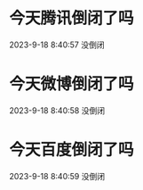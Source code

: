 # 今天腾讯倒闭了吗

2023-9-18 8:40:57 没倒闭

# 今天微博倒闭了吗

2023-9-18 8:40:58 没倒闭

# 今天百度倒闭了吗

2023-9-18 8:40:59 没倒闭

